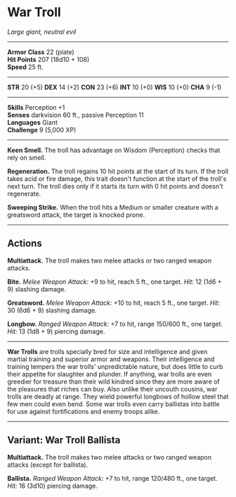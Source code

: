# War Troll

_Large giant, neutral evil_

---

**Armor Class** 22 (plate)  
**Hit Points** 207 (18d10 + 108)  
**Speed** 25 ft.  

---

**STR** 20 (+5) **DEX** 14 (+2) **CON** 23 (+6) **INT** 10 (+0) **WIS** 10 (+0) **CHA** 9 (-1)

---

**Skills** Perception +1  
**Senses** darkvision 60 ft., passive Perception 11  
**Languages** Giant  
**Challenge** 9 (5,000 XP)  

---

**Keen Smell.** The troll has advantage on Wisdom (Perception) checks that rely on smell.

**Regeneration.** The troll regains 10 hit points at the start of its turn. If the troll takes acid or fire damage, this trait doesn't function at the start of the troll's next turn. The troll dies only if it starts its turn with 0 hit points and doesn't regenerate.

**Sweeping Strike.** When the troll hits a Medium or smaller creature with a greatsword attack, the target is knocked prone.

---

## Actions

**Multiattack.** The troll makes two melee attacks or two ranged weapon attacks.

**Bite.** _Melee Weapon Attack:_ +9 to hit, reach 5 ft., one target. _Hit:_ 12 (1d6 + 9) slashing damage.

**Greatsword.** _Melee Weapon Attack:_ +10 to hit, reach 5 ft., one target. _Hit:_ 30 (6d6 + 9) slashing damage.

**Longbow.** _Ranged Weapon Attack:_ +7 to hit, range 150/600 ft., one target. _Hit:_ 13 (1d8 + 9) piercing damage.

---

**War Trolls** are trolls specially bred for size and intelligence and given martial training and superior armor and weapons. Their intelligence and training tempers the war trolls' unpredictable nature, but does little to curb their appetite for slaughter and plunder. If anything, war trolls are even greedier for treasure than their wild kindred since they are more aware of the pleasures that riches can buy. Also unlike their uncouth cousins, war trolls are deadly at range. They wield powerful longbows of hollow steel that few men could even bend. Some war trolls even carry ballistas into battle for use against fortifications and enemy troops alike.

---

## Variant: War Troll Ballista

**Multiattack.** The troll makes two melee attacks or two ranged weapon attacks (except for ballista).

**Ballista.** _Ranged Weapon Attack:_ +7 to hit, range 120/480 ft., one target. _Hit:_ 16 (3d10) piercing damage.